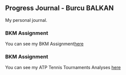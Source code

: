 ## Progress Journal - Burcu BALKAN

My personal journal.

### BKM Assignment
You can see my BKM Assignment[here](https://pjournal.github.io/mef03-balkanburcu/BKM.html)

### BKM Assignment
You can see my ATP Tennis Tournaments Analyses [here](https://github.com/pjournal/mef03-balkanburcu/blob/master/ATP_tennis.html)
